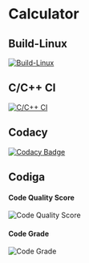 # Calculator
## Build-Linux
[![Build-Linux](https://github.com/sauravguharoy2012/M1_March_2022/actions/workflows/Build-Linux.yml/badge.svg)](https://github.com/sauravguharoy2012/M1_March_2022/actions/workflows/Build-Linux.yml)
## C/C++ CI
[![C/C++ CI](https://github.com/sauravguharoy2012/M1_March_2022/actions/workflows/c-cpp.yml/badge.svg)](https://github.com/sauravguharoy2012/M1_March_2022/actions/workflows/c-cpp.yml)
## Codacy
[![Codacy Badge](https://app.codacy.com/project/badge/Grade/ba008c555fb24b3f9e95497de83152ef)](https://www.codacy.com/gh/sauravguharoy2012/M1_March_2022/dashboard?utm_source=github.com&amp;utm_medium=referral&amp;utm_content=sauravguharoy2012/M1_March_2022&amp;utm_campaign=Badge_Grade)
## Codiga
#### Code Quality Score
![Code Quality Score](https://api.codiga.io/project/32484/score/svg)
#### Code Grade
![Code Grade](https://api.codiga.io/project/32484/status/svg)
